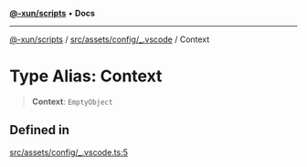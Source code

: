 [**@-xun/scripts**](../../../../../README.md) • **Docs**

***

[@-xun/scripts](../../../../../README.md) / [src/assets/config/\_.vscode](../README.md) / Context

# Type Alias: Context

> **Context**: `EmptyObject`

## Defined in

[src/assets/config/\_.vscode.ts:5](https://github.com/Xunnamius/xscripts/blob/f4ec173014b41a5b69e2dbdb82e9f8b7ec9d9c86/src/assets/config/_.vscode.ts#L5)
